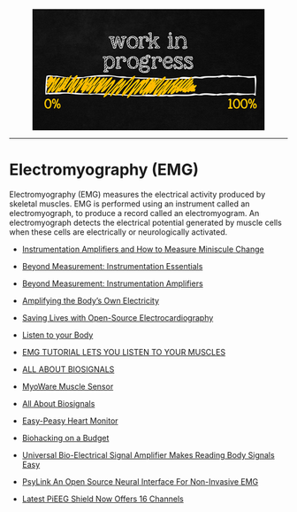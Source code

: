 <!--
Maintainer:   jeffskinnerbox@yahoo.com / www.jeffskinnerbox.me
Version:      0.0.0
-->


<div align="center">
<img src="https://raw.githubusercontent.com/jeffskinnerbox/blog/main/content/images/banners-bkgrds/work-in-progress.jpg" title="These materials require additional work and are not ready for general use." align="center" width=420px height=219px>
</div>


---------------


# Electromyography (EMG)

Electromyography (EMG) measures the electrical activity produced by skeletal muscles.
EMG is performed using an instrument called an electromyograph,
to produce a record called an electromyogram.
An electromyograph detects the electrical potential generated by muscle cells
when these cells are electrically or neurologically activated.

* [Instrumentation Amplifiers and How to Measure Miniscule Change](http://hackaday.com/2015/03/16/instrumentation-amplifiers-and-how-to-measure-miniscule-change/#more-149733)
* [Beyond Measurement: Instrumentation Essentials](http://hackaday.com/2016/03/11/beyond-measure-instrumentation-essentials/)
* [Beyond Measurement: Instrumentation Amplifiers](http://hackaday.com/2016/03/18/beyond-measure-instrumentation-amplifiers/)
* [Amplifying the Body’s Own Electricity](http://hackaday.com/2015/12/29/amplifying-the-bodys-own-electricity/)
* [Saving Lives with Open-Source Electrocardiography](http://hackaday.com/2016/04/29/saving-lives-with-open-source-electrocardiography/)
* [Listen to your Body](http://hackaday.com/2017/06/24/listen-to-your-body/)
* [EMG TUTORIAL LETS YOU LISTEN TO YOUR MUSCLES](http://hackaday.com/2016/11/20/emg-tutorial-lets-you-listen-to-your-muscles/)
* [ALL ABOUT BIOSIGNALS](http://hackaday.com/2016/08/23/all-about-biosignals/)
* [MyoWare Muscle Sensor](https://www.sparkfun.com/products/13723?utm_source=SparkFun+Customer+Newsletter&utm_campaign=fe9009a4ae-May_27thNewsletter&utm_medium=email&utm_term=0_fa5287abaf-fe9009a4ae-7212537)
* [All About Biosignals](http://hackaday.com/2016/08/23/all-about-biosignals/)
* [Easy-Peasy Heart Monitor](http://hackaday.com/2017/04/02/easy-peasy-heart-monitor/)

* [Biohacking on a Budget](https://www.hackster.io/news/biohacking-on-a-budget-1d16033159a1)

* [Universal Bio-Electrical Signal Amplifier Makes Reading Body Signals Easy](https://hackaday.com/2021/08/26/universal-bio-electrical-signal-amplifier-makes-reading-body-signals-easy/)

* [PsyLink An Open Source Neural Interface For Non-Invasive EMG](https://hackaday.com/2022/01/07/psylink-an-open-source-neural-interface-for-non-invasive-emg/)

* [Latest PiEEG Shield Now Offers 16 Channels](https://hackaday.com/2024/09/17/latest-pieeg-shield-now-offers-16-channels/)
